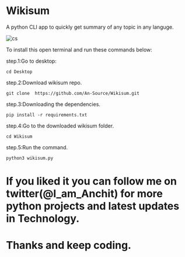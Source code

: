 # Wikisum
A python CLI app to quickly get summary of any topic in any languge.

![cs](https://user-images.githubusercontent.com/52208188/60944522-a8e19c80-a306-11e9-98d5-eb3b93d6e32e.png)


To install this open terminal and run these commands below:

step.1:Go to desktop:

    cd Desktop

step.2:Download wikisum repo.

    git clone  https://github.com/An-Source/Wikisum.git

step.3:Downloading the dependencies.

    pip install -r requirements.txt

step.4:Go to the downloaded wikisum folder.
   
    cd Wikisum

step.5:Run the command.

    python3 wikisum.py



# If you liked it you can follow me on twitter(@I_am_Anchit) for more python projects and latest updates in Technology.


# Thanks and keep coding.
